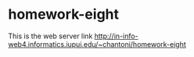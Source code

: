 # homework-eight

This is the web server link
http://in-info-web4.informatics.iupui.edu/~chantoni/homework-eight
